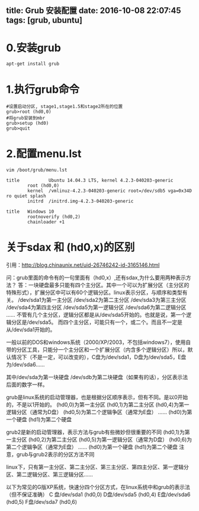 title: Grub 安装配置
date: 2016-10-08 22:07:45
tags: [grub, ubuntu]
---

0.安装grub
===
```
apt-get install grub
```

1.执行grub命令
===
```
#设置启动分区, stage1,stage1.5和stage2所在的位置
grub>root (hd0,0)
#将grub安装到mbr
grub>setup (hd0)
grub>quit
```

2.配置menu.lst
===
```
vim /boot/grub/menu.lst
```
```
title           Ubuntu 14.04.3 LTS, kernel 4.2.3-040203-generic
        root (hd0,0)
        kernel  /vmlinuz-4.2.3-040203-generic root=/dev/sdb5 vga=0x34D ro quiet splash
        initrd  /initrd.img-4.2.3-040203-generic

title   Windows 10
        rootnoverify (hd0,2)
        chainloader +1
```


关于sdax 和 (hd0,x)的区别
===
引用：http://blog.chinaunix.net/uid-26746242-id-3165146.html

问：grub里面的命令有的一句里面有（hd0,x）,还有sdax,为什么要用两种表示方法？
答：一块硬盘最多只能有四个主分区。其中一个可以为扩展分区（主分区的特殊形式），扩展分区中可以有60个逻辑分区。linux表示分区，与顺序和类型有关。
/dev/sda1为第一主分区
/dev/sda2为第二主分区
/dev/sda3为第三主分区
/dev/sda4为第四主分区
/dev/sda5为第一逻辑分区
/dev/sda6为第二逻辑分区
……
不管有几个主分区，逻辑分区都是从/dev/sda5开始的。也就是说，第一个逻辑分区是/dev/sda5。
而四个主分区，可能只有一个，或二个。而且不一定是从/dev/sda1开始的。

一般以前的DOS和windows系统（2000/XP/2003，不包括windows7），使用自带的分区工具，只能分一个主分区和一个扩展分区（内含多个逻辑分区）所以，默认情况下（不是一定，可以改变的），C盘为/dev/sda1，D盘为/dev/sda5，E盘为/dev/sda6……

其中/dev/sda为第一块硬盘
/dev/sdb为第二块硬盘（如果有的话），分区表示法后面的数字一样。

grub是linux系统的启动管理器，也是根据分区顺序表示，但有不同。是以0开始的，不是以1开始的。
(hd0,0)为第一主分区
(hd0,1)为第二主分区
(hd0,4)为第一逻辑分区（通常为D盘）
(hd0,5)为第二个逻辑争区（通常为E盘）
……
(hd0)为第一个硬盘
(hd1)为第二个硬盘

grub2是新的启动管理器，表示方法与grub有些微妙但很重要的不同
(hd0,1)为第一主分区
(hd0,2)为第二主分区
(hd0,5)为第一逻辑分区（通常为D盘）
(hd0,6)为第二个逻辑争区（通常为E盘）
……
(hd0)为第一个硬盘
(hd1)为第二个硬盘
注意，grub与grub2表示的分区方法不同

linux下，只有第一主分区、第二主分区、第三主分区、第四主分区、第一逻辑分区、第二逻辑分区、第三逻辑分区……


以下为常见的G版XP系统，快速分四个分区方式，在linux系统中和grub的表示法（但不保证准确）
C 盘/dev/sda1 (hd0,0)
D盘/dev/sda5 (hd0,4)
E盘/dev/sda6 (hd0,5)
F盘/dev/sda7 (hd0,6)
